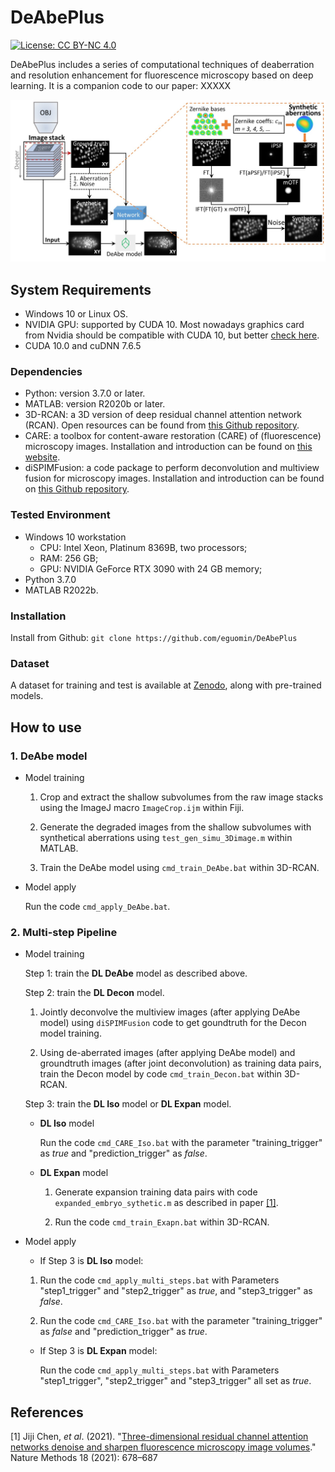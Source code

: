 # DeAbePlus

[![License: CC BY-NC 4.0](https://img.shields.io/badge/License-CC%20BY--NC%204.0-lightgrey.svg)](https://creativecommons.org/licenses/by-nc/4.0/)

DeAbePlus includes a series of computational techniques of deaberration and resolution enhancement for fluorescence microscopy based on deep learning. It is a companion code to our paper: XXXXX
 
![Example](./General/DeAbe.jpg)

## System Requirements

- Windows 10 or Linux OS. 
- NVIDIA GPU: supported by CUDA 10. Most nowadays graphics card from Nvidia should be compatible with CUDA 10, but better [check here](https://developer.nvidia.com/cuda-gpus).
- CUDA 10.0 and cuDNN 7.6.5

### Dependencies

- Python: version 3.7.0 or later.
- MATLAB: version R2020b or later.
- 3D-RCAN: a 3D version of deep residual channel attention network (RCAN). Open resources can be found from [this Github repository](https://github.com/AiviaCommunity/3D-RCAN). 
- CARE: a toolbox for content-aware restoration (CARE) of (fluorescence) microscopy images. Installation and introduction can be found on [this website](https://csbdeep.bioimagecomputing.com/doc/).
- diSPIMFusion: a code package to perform deconvolution and multiview fusion for microscopy images. Installation and introduction can be found on [this Github repository](https://github.com/eguomin/diSPIMFusion).

### Tested Environment

- Windows 10 workstation
    - CPU: Intel Xeon, Platinum 8369B, two processors; 
    - RAM: 256 GB; 
    - GPU: NVIDIA GeForce RTX 3090 with 24 GB memory; 
- Python 3.7.0 
- MATLAB R2022b.

### Installation

Install from Github:
`git clone https://github.com/eguomin/DeAbePlus`

### Dataset
 
 A dataset for training and test is available at [Zenodo](https://doi.org/10.5281/zenodo.8424245), along with pre-trained models.

## How to use

### 1. DeAbe model

- Model training
        
    1) Crop and extract the shallow subvolumes from the raw image stacks using the ImageJ macro `ImageCrop.ijm` within Fiji. 
   
    2) Generate the degraded images from the shallow subvolumes with synthetical aberrations using `test_gen_simu_3Dimage.m` within MATLAB.

    3) Train the DeAbe model using `cmd_train_DeAbe.bat` within 3D-RCAN.
    
- Model apply

    Run the code `cmd_apply_DeAbe.bat`.

### 2. Multi-step Pipeline

- Model training
        
    Step 1: train the **DL DeAbe** model as described above. 
        
    Step 2: train the **DL Decon** model. 
        
     1) Jointly deconvolve the multiview images (after applying DeAbe model) using `diSPIMFusion` code to get goundtruth for the Decon model training.

     2) Using de-aberrated images (after applying DeAbe model) and groundtruth images (after joint deconvolution) as training data pairs, train the Decon model by code `cmd_train_Decon.bat` within 3D-RCAN.

    Step 3: train the **DL Iso** model or **DL Expan** model.
    
    - **DL Iso** model

        Run the code `cmd_CARE_Iso.bat` with the parameter "training_trigger" as *true* and "prediction_trigger" as *false*.

    - **DL Expan** model

        1) Generate expansion training data pairs with code `expanded_embryo_sythetic.m` as described in paper [[1]](#1). 
        
        2) Run the code `cmd_train_Exapn.bat` within 3D-RCAN.


    
- Model apply

    - If Step 3 is **DL Iso** model:
    
    1) Run the code `cmd_apply_multi_steps.bat` with Parameters "step1_trigger" and "step2_trigger" as *true*, and "step3_trigger" as *false*.

    2) Run the code `cmd_CARE_Iso.bat` with the parameter "training_trigger" as *false* and "prediction_trigger" as *true*.

    - If Step 3 is **DL Expan** model:
    
        Run the code `cmd_apply_multi_steps.bat` with Parameters "step1_trigger", "step2_trigger" and "step3_trigger" all set as *true*.


## References

<a id="1">[1]</a>
Jiji Chen, *et al*. (2021).
"[Three-dimensional residual channel attention networks denoise and sharpen fluorescence microscopy image volumes](https://www.nature.com/articles/s41592-021-01155-x)." Nature Methods 18 (2021): 678–687
